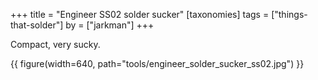 +++
title = "Engineer SS02 solder sucker"
[taxonomies]
tags = ["things-that-solder"]
by = ["jarkman"]
+++

Compact, very sucky.

{{ figure(width=640, path="tools/engineer_solder_sucker_ss02.jpg") }}
